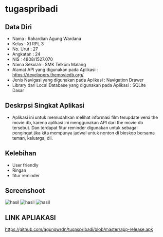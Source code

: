 # tugaspribadi
## Data Diri
   - Nama          : Rahardian Agung Wardana
   - Kelas         : XI RPL 3
   - No. Urut      : 27
   - Angkatan      : 24
   - NIS           : 4808/1527.070
   - Nama Sekolah  : SMK Telkom Malang
   - Alamat API yang digunakan pada Aplikasi : https://developers.themoviedb.org/ 
   - Jenis Navigasi yang digunakan pada Aplikasi : Navigation Drawer 
   - Library dari Local Database yang digunakan pada Aplikasi : SQLite Dasar 
## Deskrpsi Singkat Aplikasi
  - Aplikasi ini untuk memudahkan melihat informasi film terupdate versi the movie db, karena aplikasi ini menggunakan API dari the movie db tersebut. Dan terdapat fitur reminder digunakan untuk sebagai pengingat jika kita mempunya jadwal untuk nonton di bioskop bersama teman, keluarga, dll.
## Kelebihan
  - User friendly
  - Ringan
  - fitur reminder
  
## Screenshoot  
  ![hasil](https://s18.postimg.org/ezcfh4w5h/image.png)
  ![hasil](https://s18.postimg.org/x0vkexq6d/image.png)
  ![hasil](https://s18.postimg.org/rbfbumk05/image.png)
  
## LINK APLIAKASI
  https://github.com/agungwrdn/tugaspribadi/blob/master/app-release.apk

